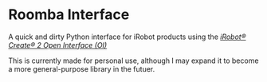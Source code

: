 # Roomba Interface
 
A quick and dirty Python interface for iRobot products using the [*iRobot® Create® 2 Open Interface (OI)*](https://www.irobotweb.com/~/media/MainSite/PDFs/About/STEM/Create/iRobot_Roomba_600_Open_Interface_Spec.pdf?la=en)

This is currently made for personal use, although I may expand it to become a more general-purpose library in the futuer.
